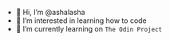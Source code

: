 - 👋 Hi, I’m @ashalasha
- 👀 I’m interested in learning how to code
- 🌱 I’m currently learning on `The Odin Project`

<!---
ashalasha/ashalasha is a ✨ special ✨ repository because its `README.md` (this file) appears on your GitHub profile.
You can click the Preview link to take a look at your changes.
--->
